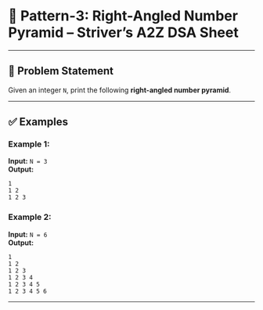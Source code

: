 # 🔺 Pattern-3: Right-Angled Number Pyramid – Striver’s A2Z DSA Sheet

---

## 📝 Problem Statement

Given an integer `N`, print the following **right-angled number pyramid**.

---

## ✅ Examples

### Example 1:
**Input:** `N = 3`  
**Output:**
```
1  
1 2  
1 2 3  
```

### Example 2:
**Input:** `N = 6`  
**Output:**
```
1  
1 2  
1 2 3  
1 2 3 4  
1 2 3 4 5  
1 2 3 4 5 6  
```

---

